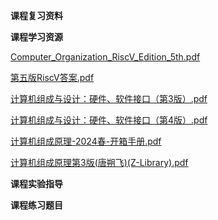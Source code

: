 <!-- tabs:start -->
**课程复习资料**

**课程学习资源**

[Computer_Organization_RiscV_Edition_5th.pdf](https://gh.hitcs.cc/https://raw.githubusercontent.com/HIT-OpenCS/CS_Courses/main/公共课程/计算机组成原理/课程学习资源/Computer_Organization_RiscV_Edition_5th.pdf)

[第五版RiscV答案.pdf](https://gh.hitcs.cc/https://raw.githubusercontent.com/HIT-OpenCS/CS_Courses/main/公共课程/计算机组成原理/课程学习资源/第五版RiscV答案.pdf)

[计算机组成与设计：硬件、软件接口（第3版）.pdf](https://gh.hitcs.cc/https://raw.githubusercontent.com/HIT-OpenCS/CS_Courses/main/公共课程/计算机组成原理/课程学习资源/计算机组成与设计：硬件、软件接口（第3版）.pdf)

[计算机组成与设计：硬件、软件接口（第4版）.pdf](https://gh.hitcs.cc/https://raw.githubusercontent.com/HIT-OpenCS/CS_Courses/main/公共课程/计算机组成原理/课程学习资源/计算机组成与设计：硬件、软件接口（第4版）.pdf)

[计算机组成原理-2024春-开箱手册.pdf](https://gh.hitcs.cc/https://raw.githubusercontent.com/HIT-OpenCS/CS_Courses/main/公共课程/计算机组成原理/课程学习资源/计算机组成原理-2024春-开箱手册.pdf)

[计算机组成原理第3版(唐朔飞)(Z-Library).pdf](https://gh.hitcs.cc/https://raw.githubusercontent.com/HIT-OpenCS/CS_Courses/main/公共课程/计算机组成原理/课程学习资源/计算机组成原理第3版(唐朔飞)(Z-Library).pdf)

**课程实验指导**

**课程练习题目**

<!-- tabs:end -->